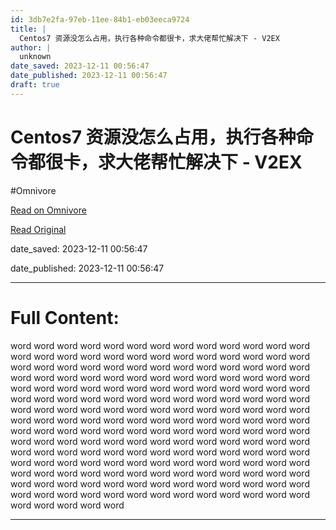```yaml
---
id: 3db7e2fa-97eb-11ee-84b1-eb03eeca9724
title: |
  Centos7 资源没怎么占用，执行各种命令都很卡，求大佬帮忙解决下 - V2EX
author: |
  unknown
date_saved: 2023-12-11 00:56:47
date_published: 2023-12-11 00:56:47
draft: true
---
```


# Centos7 资源没怎么占用，执行各种命令都很卡，求大佬帮忙解决下 - V2EX
#Omnivore

[Read on Omnivore](https://omnivore.app/me/centos-7-v-2-ex-18c577abb26)

[Read Original](https://www.v2ex.com/t/999360)

date_saved: 2023-12-11 00:56:47

date_published: 2023-12-11 00:56:47

--- 

# Full Content: 

word word word word word word word word word word word word word word word word word word word word word word word word word word word word word word word word word word word word word word word word word word word word word word word word word word word word word word word word word word word word word word word word word word word word word word word word word word word word word word word word word word word word word word word word word word word word word word word word word word word word word word word word word word word word word word word word word word word word word word word word word word word word word word word word word word word word word word word word word word word word word word word word word word word word word word word word word word word word word word word word word word word word word word word word word word word word word word word word word word word word word word word word word word word word word word word word word word word word word word word word

---

